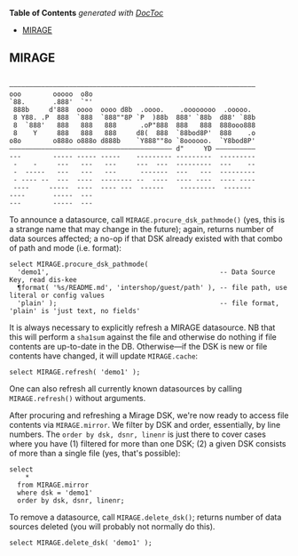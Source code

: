<!-- START doctoc generated TOC please keep comment here to allow auto update -->
<!-- DON'T EDIT THIS SECTION, INSTEAD RE-RUN doctoc TO UPDATE -->
**Table of Contents**  *generated with [DocToc](https://github.com/thlorenz/doctoc)*

- [MIRAGE](#mirage)

<!-- END doctoc generated TOC please keep comment here to allow auto update -->


## MIRAGE

```

——————————————————————————————————————————————————————————————
ooo        ooooo  o8o
`88.       .888'  `"'
 888b     d'888  oooo  oooo d8b  .oooo.    .oooooooo  .ooooo.
 8 Y88. .P  888  `888  `888""8P `P  )88b  888' `88b  d88' `88b
 8  `888'   888   888   888      .oP"888  888   888  888ooo888
 8    Y     888   888   888     d8(  888  `88bod8P'  888    .o
o8o        o888o o888o d888b    `Y888""8o `8oooooo.  `Y8bod8P'
————————————————————————————————————————— d"     YD ——————————
---        ----- ----- -----    --------- ---------  ---------
 -    -     ---   ---   ---     ---  ---  ---------  ---    --
 -  -----   ---   ---   ---      -------  ---   ---  ---------
 - ---- --  ---  ----  -------- --  ----  ---- ----  ---- ----
 ----     -----  ----  ---- ---  ------    ---------  -------
----       -----  ---
---        -----  ---
```

To announce a datasource, call `MIRAGE.procure_dsk_pathmode()` (yes, this is a
strange name that may change in the future); again, returns number of data
sources affected; a no-op if that DSK already existed with that combo of path
and mode (i.e. format):

```
select MIRAGE.procure_dsk_pathmode(
  'demo1',                                           -- Data Source Key, read dis-kee
  ¶format( '%s/README.md', 'intershop/guest/path' ), -- file path, use literal or config values
  'plain' );                                         -- file format, 'plain' is 'just text, no fields'
```

It is always necessary to explicitly refresh a MIRAGE datasource. NB that this
will perform a `sha1sum` against the file and otherwise do nothing if file
contents are up-to-date in the DB. Otherwise—if the DSK is new or file contents
have changed, it will update `MIRAGE.cache`:

```
select MIRAGE.refresh( 'demo1' );
```

One can also refresh all currently known datasources by calling
`MIRAGE.refresh()` without arguments.

After procuring and refreshing a Mirage DSK, we're now ready to access file
contents via `MIRAGE.mirror`. We filter by DSK and order, essentially, by line
numbers. The `order by dsk, dsnr, linenr` is just there to cover cases where
you have (1) filtered for more than one DSK; (2) a given DSK consists of more
than a single file (yes, that's possible):

```
select
    *
  from MIRAGE.mirror
  where dsk = 'demo1'
  order by dsk, dsnr, linenr;
```

To remove a datasource, call `MIRAGE.delete_dsk()`; returns number of data
sources deleted (you will probably not normally do this).

```
select MIRAGE.delete_dsk( 'demo1' );
```


